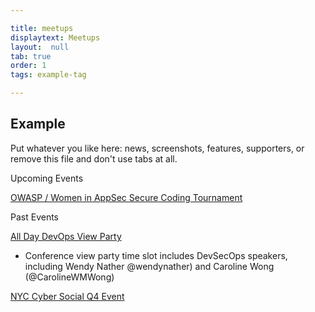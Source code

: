 ```yaml
---

title: meetups
displaytext: Meetups
layout:  null
tab: true
order: 1
tags: example-tag

---
```


## Example

Put whatever you like here: news, screenshots, features, supporters, or remove this file and don't use tabs at all.

Upcoming Events

[OWASP / Women in AppSec Secure Coding Tournament](https://www.meetup.com/owaspnyc/events/268287744/)




Past Events

[All Day DevOps View Party](https://www.meetup.com/owaspnyc/events/265080090/)

- Conference view party time slot includes DevSecOps speakers, including Wendy Nather @wendynather) and Caroline Wong (@CarolineWMWong)



[NYC Cyber Social Q4 Event](https://www.meetup.com/owaspnyc/events/265669510/)

